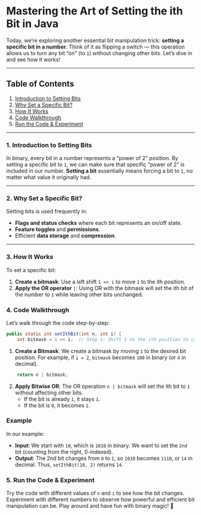 

# Mastering the Art of Setting the ith Bit in Java

Today, we’re exploring another essential bit manipulation trick: **setting a specific bit in a number**. Think of it as flipping a switch — this operation allows us to turn any bit “on” (to `1`) without changing other bits. Let’s dive in and see how it works!

---

## Table of Contents

1. [Introduction to Setting Bits](#introduction-to-setting-bits)
2. [Why Set a Specific Bit?](#why-set-a-specific-bit)
3. [How It Works](#how-it-works)
4. [Code Walkthrough](#code-walkthrough)
5. [Run the Code & Experiment](#run-the-code--experiment)

---

### 1. Introduction to Setting Bits

In binary, every bit in a number represents a “power of 2” position. By setting a specific bit to `1`, we can make sure that specific “power of 2” is included in our number. **Setting a bit** essentially means forcing a bit to `1`, no matter what value it originally had.

---

### 2. Why Set a Specific Bit?

Setting bits is used frequently in:
- **Flags and status checks** where each bit represents an on/off state.
- **Feature toggles** and **permissions**.
- Efficient **data storage** and **compression**.

---

### 3. How It Works

To set a specific bit:
1. **Create a bitmask**: Use a left shift `1 << i` to move `1` to the ith position.
2. **Apply the OR operator** `|`: Using OR with the bitmask will set the ith bit of the number to `1` while leaving other bits unchanged.

### 4. Code Walkthrough

Let’s walk through the code step-by-step:

```java
public static int setIthBit(int n, int i) {
    int bitmask = 1 << i;  // Step 1: Shift 1 to the ith position to create a bitmask
```

1. **Create a Bitmask**: We create a bitmask by moving `1` to the desired bit position. For example, if `i = 2`, `bitmask` becomes `100` in binary (or `4` in decimal).

```java
    return n | bitmask;
```

2. **Apply Bitwise OR**: The OR operation `n | bitmask` will set the ith bit to `1` without affecting other bits.
   - If the bit is already `1`, it stays `1`.
   - If the bit is `0`, it becomes `1`.

### Example

In our example:
- **Input**: We start with `10`, which is `1010` in binary. We want to set the `2nd` bit (counting from the right, 0-indexed).
- **Output**: The 2nd bit changes from `0` to `1`, so `1010` becomes `1110`, or `14` in decimal. Thus, `setIthBit(10, 2)` returns `14`.

### 5. Run the Code & Experiment

Try the code with different values of `n` and `i` to see how the bit changes. Experiment with different numbers to observe how powerful and efficient bit manipulation can be. Play around and have fun with binary magic! 🎉